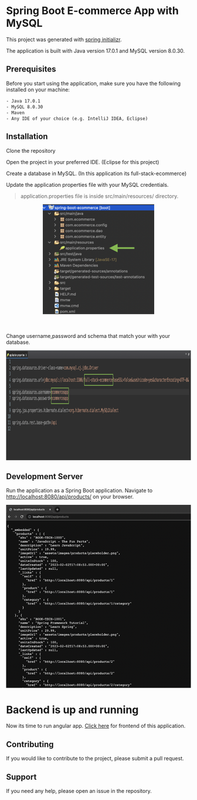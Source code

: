 # Spring Boot E-commerce App with MySQL

This project was generated with [spring initializr](https://start.spring.io).

The application is built with Java version 17.0.1 and MySQL version 8.0.30.


## Prerequisites

Before you start using the application, make sure you have the following installed on your machine:

    - Java 17.0.1 
    - MySQL 8.0.30
    - Maven
    - Any IDE of your choice (e.g. IntelliJ IDEA, Eclipse)

## Installation

  Clone the repository

  Open the project in your preferred IDE. (Eclipse for this project)

  Create a database in MySQL. (In this application its full-stack-ecommerce)

  Update the application properties file with your MySQL credentials.

  > application.properties file is inside src/main/resources/ directory.

<div style="text-align:center">
  <img src="images/image6.png" height="300" >
</div>
<br> <br>

 Change username,password and schema that match your with your database.

 <div style="text-align:center">
  <img src="images/image5.png" height="300" >
</div>

## Development Server

Run the application as a Spring Boot application. Navigate to <http://localhost:8080/api/products/> on your browser.  

<div style="text-align:center">
  <img src="images/image7.png" height="500" >
</div>

# Backend is up and running

Now its time to run angular app. [Click here](https://github.com/kafleprakash96/fullstack-ecommerce-angular) for frontend of this application.

## Contributing

If you would like to contribute to the project, please submit a pull request.

## Support

If you need any help, please open an issue in the repository.
